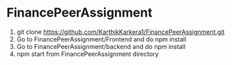 # FinancePeerAssignment
1. git clone https://github.com/KarthikKarkera1/FinancePeerAssignment.git
2. Go to FinancePeerAssignment/Frontend and do npm install
3. Go to FinancePeerAssignment/backend and do npm install
4. npm start from FinancePeerAssignment directory
